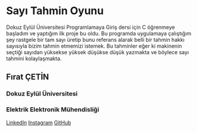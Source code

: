 # Sayı Tahmin Oyunu

Dokuz Eylül Üniversitesi Programlamaya Giriş dersi için C öğrenmeye başladım ve yaptığım ilk proje bu oldu. Bu programda uygulamaya çalıştığım şey rastgele bir tam sayı üretip bunu referans alarak belli bir tahmin hakkı sayısıyla bizim tahmin etmemizi istemek. Bu tahminler eğer ki makinenin seçtiği sayıdan yüksekse yüksek düşükse düşük yazmakta ve böylece sayı tahmini kolaylaşmakta.


## Fırat ÇETİN
### Dokuz Eylül Üniversitesi
### Elektrik Elektronik Mühendisliği

[LinkedIn](https://www.linkedin.com/in/f%C4%B1ratcetin1/) [Instagram](https://www.instagram.com/bilgisayargibi/?hl=tr)
[GitHub](https://github.com/firatctin)